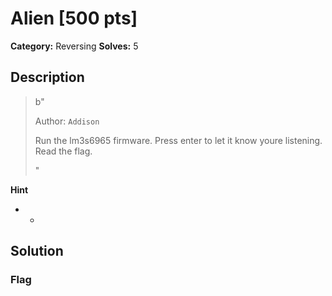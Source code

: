 # Alien [500 pts]

**Category:** Reversing
**Solves:** 5

## Description
>b"<p>Author: <code>Addison</code></p><p>Run the lm3s6965 firmware. Press enter to let it know youre listening. Read the flag.</p>"

**Hint**
* -

## Solution

### Flag

